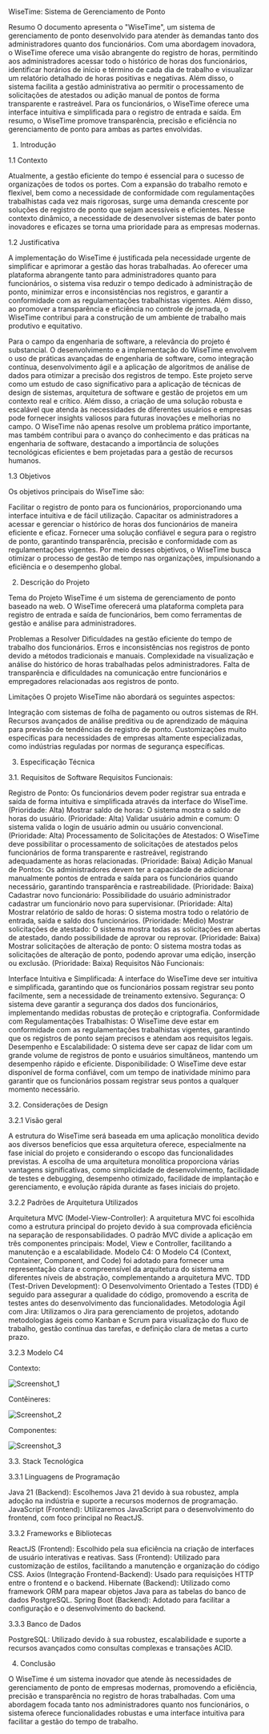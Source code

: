 WiseTime: Sistema de Gerenciamento de Ponto

Resumo
  O documento apresenta o "WiseTime", um sistema de gerenciamento de ponto desenvolvido para atender às demandas tanto dos administradores     quanto dos funcionários. Com uma abordagem inovadora, o WiseTime oferece uma visão abrangente do registro de horas, permitindo aos administradores acessar todo o histórico de horas dos funcionários, identificar horários de início e término de cada dia de trabalho e visualizar um relatório detalhado de horas positivas e negativas. Além disso, o sistema facilita a gestão administrativa ao permitir o processamento de solicitações de atestados ou adição manual de pontos de forma transparente e rastreável. Para os funcionários, o WiseTime oferece uma interface intuitiva e simplificada para o registro de entrada e saída. Em resumo, o WiseTime promove transparência, precisão e eficiência no gerenciamento de ponto para ambas as partes envolvidas.

1. Introdução
   
1.1 Contexto

  Atualmente, a gestão eficiente do tempo é essencial para o sucesso de organizações de todos os portes. Com a expansão do trabalho remoto e flexível, bem como a necessidade de conformidade com regulamentações trabalhistas cada vez mais rigorosas, surge uma demanda crescente por soluções de registro de ponto que sejam acessíveis e eficientes. Nesse contexto dinâmico, a necessidade de desenvolver sistemas de bater ponto inovadores e eficazes se torna uma prioridade para as empresas modernas.

1.2 Justificativa

  A implementação do WiseTime é justificada pela necessidade urgente de simplificar e aprimorar a gestão das horas trabalhadas. Ao oferecer uma plataforma abrangente tanto para administradores quanto para funcionários, o sistema visa reduzir o tempo dedicado à administração de ponto, minimizar erros e inconsistências nos registros, e garantir a conformidade com as regulamentações trabalhistas vigentes. Além disso, ao promover a transparência e eficiência no controle de jornada, o WiseTime contribui para a construção de um ambiente de trabalho mais produtivo e equitativo.

  Para o campo da engenharia de software, a relevância do projeto é substancial. O desenvolvimento e a implementação do WiseTime envolvem o uso de práticas avançadas de engenharia de software, como integração contínua, desenvolvimento ágil e a aplicação de algoritmos de análise de dados para otimizar a precisão dos registros de tempo. Este projeto serve como um estudo de caso significativo para a aplicação de técnicas de design de sistemas, arquitetura de software e gestão de projetos em um contexto real e crítico. Além disso, a criação de uma solução robusta e escalável que atenda às necessidades de diferentes usuários e empresas pode fornecer insights valiosos para futuras inovações e melhorias no campo. O WiseTime não apenas resolve um problema prático importante, mas também contribui para o avanço do conhecimento e das práticas na engenharia de software, destacando a importância de soluções tecnológicas eficientes e bem projetadas para a gestão de recursos humanos.

1.3 Objetivos

Os objetivos principais do WiseTime são:

  Facilitar o registro de ponto para os funcionários, proporcionando uma interface intuitiva e de fácil utilização.
Capacitar os administradores a acessar e gerenciar o histórico de horas dos funcionários de maneira eficiente e eficaz.
Fornecer uma solução confiável e segura para o registro de ponto, garantindo transparência, precisão e conformidade com as regulamentações vigentes.
Por meio desses objetivos, o WiseTime busca otimizar o processo de gestão de tempo nas organizações, impulsionando a eficiência e o desempenho global.

2. Descrição do Projeto
   
Tema do Projeto
  WiseTime é um sistema de gerenciamento de ponto baseado na web. O WiseTime oferecerá uma plataforma completa para registro de entrada e saída de funcionários, bem como ferramentas de gestão e análise para administradores.

  Problemas a Resolver
Dificuldades na gestão eficiente do tempo de trabalho dos funcionários.
Erros e inconsistências nos registros de ponto devido a métodos tradicionais e manuais.
Complexidade na visualização e análise do histórico de horas trabalhadas pelos administradores.
Falta de transparência e dificuldades na comunicação entre funcionários e empregadores relacionadas aos registros de ponto.

Limitações
  O projeto WiseTime não abordará os seguintes aspectos:

Integração com sistemas de folha de pagamento ou outros sistemas de RH.
Recursos avançados de análise preditiva ou de aprendizado de máquina para previsão de tendências de registro de ponto.
Customizações muito específicas para necessidades de empresas altamente especializadas, como indústrias reguladas por normas de segurança específicas.

3. Especificação Técnica

3.1. Requisitos de Software
Requisitos Funcionais:

Registro de Ponto: Os funcionários devem poder registrar sua entrada e saída de forma intuitiva e simplificada através da interface do WiseTime. (Prioridade: Alta)
Mostrar saldo de horas: O sistema mostra o saldo de horas do usuário. (Prioridade: Alta)
Validar usuário admin e comum: O sistema valida o login de usuário admin ou usuário convencional. (Prioridade: Alta)
Processamento de Solicitações de Atestados: O WiseTime deve possibilitar o processamento de solicitações de atestados pelos funcionários de forma transparente e rastreável, registrando adequadamente as horas relacionadas. (Prioridade: Baixa)
Adição Manual de Pontos: Os administradores devem ter a capacidade de adicionar manualmente pontos de entrada e saída para os funcionários quando necessário, garantindo transparência e rastreabilidade. (Prioridade: Baixa)
Cadastrar novo funcionário: Possibilidade do usuário administrador cadastrar um funcionário novo para supervisionar. (Prioridade: Alta)
Mostrar relatório de saldo de horas: O sistema mostra todo o relatório de entrada, saída e saldo dos funcionários. (Prioridade: Médio)
Mostrar solicitações de atestado: O sistema mostra todas as solicitações em abertas de atestado, dando possibilidade de aprovar ou reprovar. (Prioridade: Baixa)
Mostrar solicitações de alteração de ponto: O sistema mostra todas as solicitações de alteração de ponto, podendo aprovar uma edição, inserção ou exclusão. (Prioridade: Baixa)
Requisitos Não Funcionais:

Interface Intuitiva e Simplificada: A interface do WiseTime deve ser intuitiva e simplificada, garantindo que os funcionários possam registrar seu ponto facilmente, sem a necessidade de treinamento extensivo.
Segurança: O sistema deve garantir a segurança dos dados dos funcionários, implementando medidas robustas de proteção e criptografia.
Conformidade com Regulamentações Trabalhistas: O WiseTime deve estar em conformidade com as regulamentações trabalhistas vigentes, garantindo que os registros de ponto sejam precisos e atendam aos requisitos legais.
Desempenho e Escalabilidade: O sistema deve ser capaz de lidar com um grande volume de registros de ponto e usuários simultâneos, mantendo um desempenho rápido e eficiente.
Disponibilidade: O WiseTime deve estar disponível de forma confiável, com um tempo de inatividade mínimo para garantir que os funcionários possam registrar seus pontos a qualquer momento necessário.

3.2. Considerações de Design

3.2.1 Visão geral

  A estrutura do WiseTime será baseada em uma aplicação monolítica devido aos diversos benefícios que essa arquitetura oferece, especialmente na fase inicial do projeto e considerando o escopo das funcionalidades previstas. A escolha de uma arquitetura monolítica proporciona várias vantagens significativas, como simplicidade de desenvolvimento, facilidade de testes e debugging, desempenho otimizado, facilidade de implantação e gerenciamento, e evolução rápida durante as fases iniciais do projeto.

3.2.2 Padrões de Arquitetura Utilizados

  Arquitetura MVC (Model-View-Controller): A arquitetura MVC foi escolhida como a estrutura principal do projeto devido à sua comprovada eficiência na separação de responsabilidades. O padrão MVC divide a aplicação em três componentes principais: Model, View e Controller, facilitando a manutenção e a escalabilidade.
Modelo C4: O Modelo C4 (Context, Container, Component, and Code) foi adotado para fornecer uma representação clara e compreensível da arquitetura do sistema em diferentes níveis de abstração, complementando a arquitetura MVC.
TDD (Test-Driven Development): O Desenvolvimento Orientado a Testes (TDD) é seguido para assegurar a qualidade do código, promovendo a escrita de testes antes do desenvolvimento das funcionalidades.
Metodologia Ágil com Jira: Utilizamos o Jira para gerenciamento de projetos, adotando metodologias ágeis como Kanban e Scrum para visualização do fluxo de trabalho, gestão contínua das tarefas, e definição clara de metas a curto prazo.

3.2.3 Modelo C4

Contexto:

![Screenshot_1](https://github.com/user-attachments/assets/96c537a6-5bdb-4d6a-bb85-972dfe30627c)

Contêineres:

![Screenshot_2](https://github.com/user-attachments/assets/bb40596d-51bb-464b-a6bb-cb197af3ffdb)

Componentes:

![Screenshot_3](https://github.com/user-attachments/assets/93c23960-654b-4f6b-b34c-94f72abbfc50)



3.3. Stack Tecnológica

3.3.1 Linguagens de Programação

Java 21 (Backend): Escolhemos Java 21 devido à sua robustez, ampla adoção na indústria e suporte a recursos modernos de programação.
JavaScript (Frontend): Utilizaremos JavaScript para o desenvolvimento do frontend, com foco principal no ReactJS.

3.3.2 Frameworks e Bibliotecas

ReactJS (Frontend): Escolhido pela sua eficiência na criação de interfaces de usuário interativas e reativas.
Sass (Frontend): Utilizado para customização de estilos, facilitando a manutenção e organização do código CSS.
Axios (Integração Frontend-Backend): Usado para requisições HTTP entre o frontend e o backend.
Hibernate (Backend): Utilizado como framework ORM para mapear objetos Java para as tabelas do banco de dados PostgreSQL.
Spring Boot (Backend): Adotado para facilitar a configuração e o desenvolvimento do backend.

3.3.3 Banco de Dados

PostgreSQL: Utilizado devido à sua robustez, escalabilidade e suporte a recursos avançados como consultas complexas e transações ACID.

4. Conclusão

O WiseTime é um sistema inovador que atende às necessidades de gerenciamento de ponto de empresas modernas, promovendo a eficiência, precisão e transparência no registro de horas trabalhadas. Com uma abordagem focada tanto nos administradores quanto nos funcionários, o sistema oferece funcionalidades robustas e uma interface intuitiva para facilitar a gestão do tempo de trabalho.
